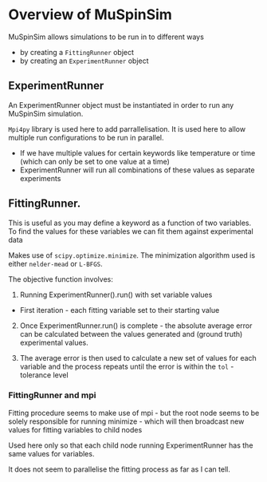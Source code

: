 # Overview of MuSpinSim

MuSpinSim allows simulations to be run in to different ways

  - by creating a `FittingRunner` object
  - by creating an `ExperimentRunner` object


## ExperimentRunner

An ExperimentRunner object must be instantiated in order to run any MuSpinSim simulation.

`Mpi4py` library is used here to add parrallelisation. It is used here to allow multiple run configurations to be run in parallel.
  - If we have multiple values for certain keywords like temperature or time (which can only be set to one value at a time)
  - ExperimentRunner will run all combinations of these values as separate experiments




## FittingRunner.  

This is useful as you may define a keyword as a function of two variables. To find the values for these variables we can fit them against experimental data

  Makes use of `scipy.optimize.minimize`.
  The minimization algorithm used is either `nelder-mead` or `L-BFGS`.


   The objective function involves:

1. Running ExperimentRunner().run() with set variable values
  - First iteration - each fitting variable set to their starting value

2. Once ExperimentRunner.run() is complete - the absolute average error can be calculated between the values generated and (ground truth) experimental values.

3. The average error is then used to calculate a new set of values for each variable and the process repeats until the error is within the `tol` - tolerance level

### FittingRunner and mpi

Fitting procedure seems to make use of mpi - but the root node seems to be solely responsible for running minimize - which will then broadcast new values for fitting variables to child nodes

Used here only so that each child node running ExperimentRunner has the same values for variables.

It does not seem to parallelise the fitting process as far as I can tell.
